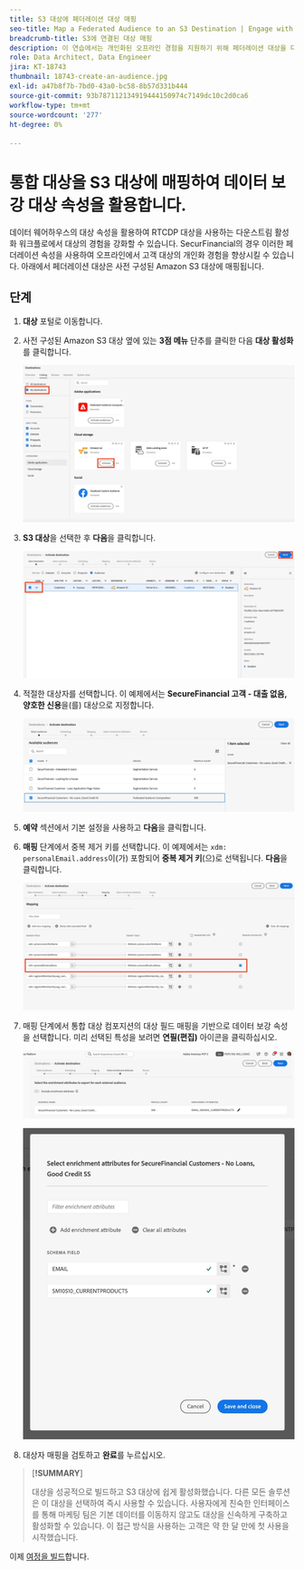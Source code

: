 ```yaml
---
title: S3 대상에 페더레이션 대상 매핑
seo-title: Map a Federated Audience to an S3 Destination | Engage with audiences directly from your data warehouse using Federated Audience Composition
breadcrumb-title: S3에 연결된 대상 매핑
description: 이 연습에서는 개인화된 오프라인 경험을 지원하기 위해 페더레이션 대상을 다운스트림 Real-Time CDP 대상에 매핑합니다.
role: Data Architect, Data Engineer
jira: KT-18743
thumbnail: 18743-create-an-audience.jpg
exl-id: a47b8f7b-7bd0-43a0-bc58-8b57d331b444
source-git-commit: 93b787112134919444150974c7149dc10c2d0ca6
workflow-type: tm+mt
source-wordcount: '277'
ht-degree: 0%

---
```


# 통합 대상을 S3 대상에 매핑하여 데이터 보강 대상 속성을 활용합니다.

데이터 웨어하우스의 대상 속성을 활용하여 RTCDP 대상을 사용하는 다운스트림 활성화 워크플로에서 대상의 경험을 강화할 수 있습니다. SecurFinancial의 경우 이러한 페더레이션 속성을 사용하여 오프라인에서 고객 대상의 개인화 경험을 향상시킬 수 있습니다. 아래에서 페더레이션 대상은 사전 구성된 Amazon S3 대상에 매핑됩니다.

## 단계

1. **대상** 포털로 이동합니다.

2. 사전 구성된 Amazon S3 대상 옆에 있는 **3점 메뉴** 단추를 클릭한 다음 **대상 활성화**&#x200B;를 클릭합니다.

   ![활성화-대상](assets/activate-audiences.png)

3. **S3 대상**&#x200B;을 선택한 후 **다음**&#x200B;을 클릭합니다.

   ![select-s3-destination](assets/select-s3-destination.png)

4. 적절한 대상자를 선택합니다. 이 예제에서는 **SecureFinancial 고객 - 대출 없음, 양호한 신용**&#x200B;을(를) 대상으로 지정합니다.

   ![select-s3-audience](assets/select-s3-audience.png)

5. **예약** 섹션에서 기본 설정을 사용하고 **다음**&#x200B;을 클릭합니다.

6. **매핑** 단계에서 중복 제거 키를 선택합니다. 이 예제에서는 `xdm: personalEmail.address`이(가) 포함되어 **중복 제거 키**(으)로 선택됩니다. **다음**&#x200B;을 클릭합니다.

   ![중복 제거 키](assets/deduplication-key.png)

7. 매핑 단계에서 통합 대상 컴포지션의 대상 필드 매핑을 기반으로 데이터 보강 속성을 선택합니다. 미리 선택된 특성을 보려면 **연필(편집)** 아이콘을 클릭하십시오.

   ![edit-attributes](assets/edit-attributes.png)

   ![final-attributes](assets/final-attribution.png)

8. 대상자 매핑을 검토하고 **완료**&#x200B;를 누르십시오.

>[**!SUMMARY**]
>
> 대상을 성공적으로 빌드하고 S3 대상에 쉽게 활성화했습니다. 다른 모든 솔루션은 이 대상을 선택하여 즉시 사용할 수 있습니다. 사용자에게 친숙한 인터페이스를 통해 마케팅 팀은 기본 데이터를 이동하지 않고도 대상을 신속하게 구축하고 활성화할 수 있습니다. 이 접근 방식을 사용하는 고객은 약 한 달 만에 첫 사용을 시작했습니다.

이제 [여정을 빌드](build-journey-federated-audience.md)합니다.
